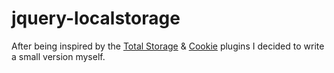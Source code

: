jquery-localstorage
===================

After being inspired by the [Total Storage](https://github.com/jarednova/jquery-total-storage) &amp; [Cookie](https://github.com/carhartl/jquery-cookie) plugins I decided to write a small version myself.